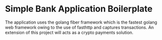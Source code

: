 # Simple Bank Application Boilerplate
The application uses the golang fiber framework which is the fastest golang web framework owing to the use of fasthttp and
captures transactions.
An extension of this project will acts as a crypto payments solution.

